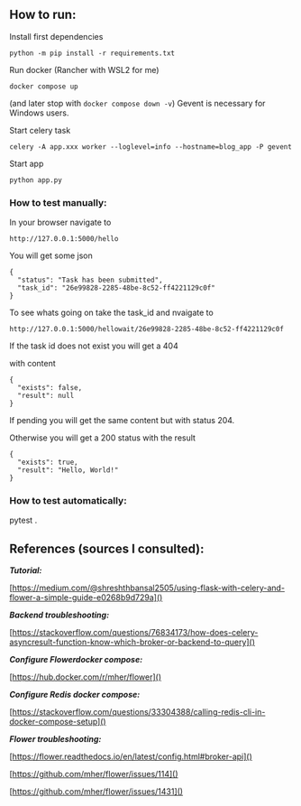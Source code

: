 ## How to run:

Install first dependencies

```
python -m pip install -r requirements.txt
```

Run docker (Rancher with WSL2 for me)

```
docker compose up
```

(and later stop with `docker compose down -v`)
Gevent is necessary for Windows users.

Start celery task

```
celery -A app.xxx worker --loglevel=info --hostname=blog_app -P gevent
```

Start app

```
python app.py
```

### How to test manually:

In your browser navigate to
```
http://127.0.0.1:5000/hello
```

You will get some json

```
{
  "status": "Task has been submitted",
  "task_id": "26e99828-2285-48be-8c52-ff4221129c0f"
}
```

To see whats going on take the task_id and nvaigate to

```
http://127.0.0.1:5000/hellowait/26e99828-2285-48be-8c52-ff4221129c0f
```

If the task id does not exist you will get a 404

with content

```
{
  "exists": false,
  "result": null
}
```

If pending you will get the same content but with status 204.

Otherwise you will get a 200 status with the result

```
{
  "exists": true,
  "result": "Hello, World!"
}
```

### How to test automatically:

pytest .

## References (sources I consulted):

***Tutorial:***

[https://medium.com/@shreshthbansal2505/using-flask-with-celery-and-flower-a-simple-guide-e0268b9d729a]()

***Backend troubleshooting:***

[https://stackoverflow.com/questions/76834173/how-does-celery-asyncresult-function-know-which-broker-or-backend-to-query]()

***Configure Flowerdocker compose:***

[https://hub.docker.com/r/mher/flower]()

***Configure Redis docker compose:***

[https://stackoverflow.com/questions/33304388/calling-redis-cli-in-docker-compose-setup]()

***Flower troubleshooting:***

[https://flower.readthedocs.io/en/latest/config.html#broker-api]()

[https://github.com/mher/flower/issues/114]()

[https://github.com/mher/flower/issues/1431]()
